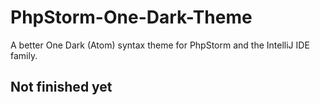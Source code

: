 # PhpStorm-One-Dark-Theme
A better One Dark (Atom) syntax theme for PhpStorm and the IntelliJ IDE family.

## Not finished yet
